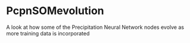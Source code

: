 # PcpnSOMevolution
A look at how some of the Precipitation Neural Network nodes evolve as more training data is incorporated 
